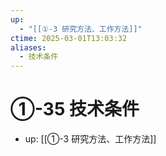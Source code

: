 ```yaml
---
up:
  - "[[①-3 研究方法、工作方法]]"
ctime: 2025-03-01T13:03:32
aliases:
  - 技术条件
---
```


# ①-35 技术条件

- up: [[①-3 研究方法、工作方法]]
